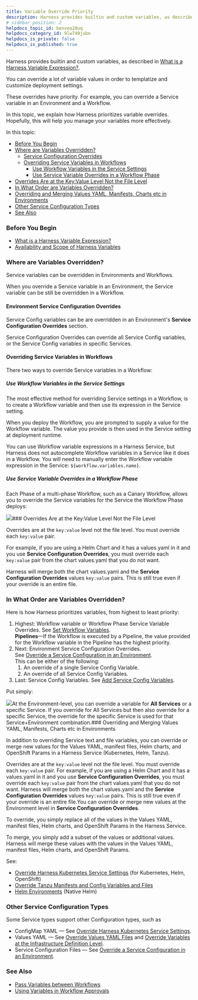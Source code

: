 ```yaml
---
title: Variable Override Priority
description: Harness provides builtin and custom variables, as described in What is a Harness Variable Expression?. You can override a lot of variable values in order to templatize and customize deployment settin…
# sidebar_position: 2
helpdocs_topic_id: benvea28uq
helpdocs_category_id: 9lw749jubn
helpdocs_is_private: false
helpdocs_is_published: true
---
```


Harness provides builtin and custom variables, as described in [What is a Harness Variable Expression?](/article/9dvxcegm90-variables).

You can override a lot of variable values in order to templatize and customize deployment settings.

These overrides have priority. For example, you can override a Service variable in an Environment and a Workflow.

In this topic, we explain how Harness prioritizes variable overrides. Hopefully, this will help you manage your variables more effectively.

In this topic:

* [Before You Begin](#before_you_begin)
* [Where are Variables Overridden?](#where_are_variables_overridden)
	+ [Service Configuration Overrides](#service_configuration_overrides)
	+ [Overriding Service Variables in Workflows](#overriding_service_variables_in_workflows)
		- [Use Workflow Variables in the Service Settings](#use_workflow_variables_in_the_service_settings)
		- [Use Service Variable Overrides in a Workflow Phase](#use_service_variable_overrides_in_a_workflow_phase)
* [Overrides Are at the Key:Value Level Not the File Level](#overrides_are_at_the_key_value_level_not_the_file_level)
* [In What Order are Variables Overridden?](#in_what_order_are_variables_overridden)
* [Overriding and Merging Values YAML, Manifests, Charts etc in Environments](#overriding_and_merging_values_yaml_manifests_charts_etc_in_environments)
* [Other Service Configuration Types](#other_service_configuration_types)
* [See Also](#see_also)

### Before You Begin

* [What is a Harness Variable Expression?](/article/9dvxcegm90-variables)
* [Availability and Scope of Harness Variables](/article/d15of30a2i-harness-variable-availability)

### Where are Variables Overridden?

Service variables can be overridden in Environments and Workflows.

When you override a Service variable in an Environment, the Service variable can be still be overridden in a Workflow.

#### Environment Service Configuration Overrides

Service Config variables can be are overridden in an Environment's **Service Configuration Overrides** section.

Service Configuration Overrides can override all Service Config variables, or the Service Config variables in specific Services.

#### Overriding Service Variables in Workflows

There two ways to override Service variables in a Workflow:

##### Use Workflow Variables in the Service Settings

The most effective method for overriding Service settings in a Workflow, is to create a Workflow variable and then use its expression in the Service setting.

When you deploy the Workflow, you are prompted to supply a value for the Workflow variable. The value you provide is then used in the Service setting at deployment runtime.

You can use Workflow variable expressions in a Harness Service, but Harness does not autocomplete Workflow variables in a Service like it does in a Workflow. You will need to manually enter the Workflow variable expression in the Service: `${workflow.variables.name}`.

##### Use Service Variable Overrides in a Workflow Phase

Each Phase of a multi-phase Workflow, such as a Canary Workflow, allows you to override the Service variables for the Service the Workflow Phase deploys:

![](https://files.helpdocs.io/kw8ldg1itf/articles/benvea28uq/1601489349465/image.png)### Overrides Are at the Key:Value Level Not the File Level

Overrides are at the `key:value` level not the file level. You must override each `key:value` pair. 

For example, if you are using a Helm Chart and it has a values.yaml in it and you use **Service Configuration Overrides**, you must override each `key:value` pair from the chart values.yaml that you do not want. 

Harness will merge both the chart values.yaml and the **Service Configuration Overrides** values `key:value` pairs. This is still true even if your override is an entire file.

### In What Order are Variables Overridden?

Here is how Harness prioritizes variables, from highest to least priority:

1. Highest: Workflow variable or Workflow Phase Service Variable Overrides. See [Set Workflow Variables](/article/766iheu1bk-add-workflow-variables-new-template).  
**Pipelines**—If the Workflow is executed by a Pipeline, the value provided for the Workflow variable in the Pipeline has the highest priority.
2. Next: Environment Service Configuration Overrides.  
See [Override a Service Configuration in an Environment](/article/4m2kst307m-override-service-files-and-variables-in-environments).  
This can be either of the following:
	1. An override of a single Service Config Variable.
	2. An override of all Service Config Variables.
3. Last: Service Config Variables. See [Add Service Config Variables](/article/q78p7rpx9u-add-service-level-config-variables).

Put simply:

![](https://files.helpdocs.io/kw8ldg1itf/articles/benvea28uq/1615508757737/image.png)At the Environment-level, you can override a variable for **All Services** or a specific Service. If you override for All Services but then also override for a specific Service, the override for the specific Service is used for that Service+Environment combination.### Overriding and Merging Values YAML, Manifests, Charts etc in Environments

In addition to overriding Service text and file variables, you can override or merge new values for the Values YAML, manifest files, Helm charts, and OpenShift Params in a Harness Service (Kubernetes, Helm, Tanzu).

Overrides are at the `key:value` level not the file level. You must override each `key:value` pair. For example, if you are using a Helm Chart and it has a values.yaml in it and you use **Service Configuration Overrides**, you must override each `key:value` pair from the chart values.yaml that you do not want. Harness will merge both the chart values.yaml and the **Service Configuration Overrides** values `key:value` pairs. This is still true even if your override is an entire file.You can override or merge new values at the Environment level in **Service Configuration Overrides**.

To override, you simply replace all of the values in the Values YAML, manifest files, Helm charts, and OpenShift Params in the Harness Service.

To merge, you simply add a subset of the values or additional values. Harness will merge these values with the values in the Values YAML, manifest files, Helm charts, and OpenShift Params.

See:

* [Override Harness Kubernetes Service Settings](/article/ycacqs7tlx-override-harness-kubernetes-service-settings) (for Kubernetes, Helm, OpenShift)
* [Override Tanzu Manifests and Config Variables and Files](/article/r0vp331jnq-override-pcf-manifests-and-config-variables-and-files)
* [Helm Environments](/article/134kx1k89d-3-helm-environments) (Native Helm)

### Other Service Configuration Types

Some Service types support other Configuration types, such as

* ConfigMap YAML — See [Override Harness Kubernetes Service Settings](/article/ycacqs7tlx-override-harness-kubernetes-service-settings).
* Values YAML — See [Override Values YAML Files](/article/p453sikbqt-override-values-yaml-files) and [Override Variables at the Infrastructure Definition Level](/article/cc59hfou9c-override-variables-per-infrastructure-definition).
* Service Configuration Files — See [Override a Service Configuration in an Environment](/article/4m2kst307m-override-service-files-and-variables-in-environments).

### See Also

* [Pass Variables between Workflows](/article/gkmgrz9shh-how-to-pass-variables-between-workflows)
* [Using Variables in Workflow Approvals](/article/5pspec1apl-use-variables-for-workflow-approval)

